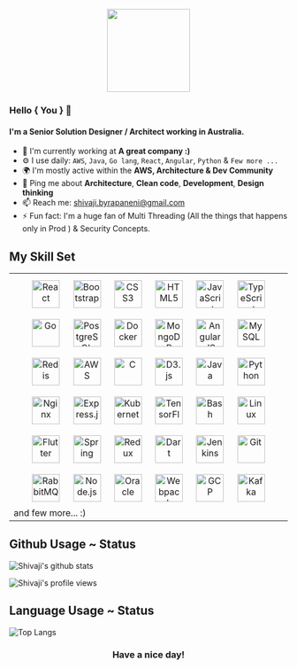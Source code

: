 
<p align="center">
<img src="https://raw.githubusercontent.com/PokeAPI/sprites/master/sprites/pokemon/57.png" width="150" height="150">

### Hello { You } 👋

#### I'm a Senior Solution Designer / Architect working in Australia.

- 🏢 I'm currently working at **A great company :)**
- ⚙️ I use daily: `AWS`,  `Java`,  `Go lang`,  `React`, `Angular`,  `Python` &  `Few more ...`
- 🌍 I'm mostly active within the **AWS,  Architecture & Dev Community**
- 💬 Ping me about **Architecture**, **Clean code**,  **Development**, **Design thinking**
- 📫 Reach me: [shivaji.byrapaneni@gmail.com](mailto:shivaji.byrapaneni@gmail.com)
- ⚡️ Fun fact: I'm a huge fan of Multi Threading (All the things that happens only in Prod ) & Security Concepts.

## My Skill Set  
<table><tr><td valign="top">

<div align="center">  
<img style="margin: 10px" src="https://devicons.github.io/devicon/devicon.git/icons/react/react-original-wordmark.svg" alt="React" height="50" />  
<img style="margin: 10px" src="https://devicons.github.io/devicon/devicon.git/icons/bootstrap/bootstrap-plain.svg" alt="Bootstrap" height="50" />  
<img style="margin: 10px" src="https://devicons.github.io/devicon/devicon.git/icons/css3/css3-original-wordmark.svg" alt="CSS3" height="50" />  
<img style="margin: 10px" src="https://devicons.github.io/devicon/devicon.git/icons/html5/html5-original-wordmark.svg" alt="HTML5" height="50" />  
<img style="margin: 10px" src="https://devicons.github.io/devicon/devicon.git/icons/javascript/javascript-original.svg" alt="JavaScript" height="50" />  
<img style="margin: 10px" src="https://devicons.github.io/devicon/devicon.git/icons/typescript/typescript-original.svg" alt="TypeScript" height="50" />  
<img style="margin: 10px" src="https://devicons.github.io/devicon/devicon.git/icons/go/go-original.svg" alt="Go" height="50" />  
<img style="margin: 10px" src="https://devicons.github.io/devicon/devicon.git/icons/postgresql/postgresql-original-wordmark.svg" alt="PostgreSQL" height="50" />  
<img style="margin: 10px" src="https://devicons.github.io/devicon/devicon.git/icons/docker/docker-original-wordmark.svg" alt="Docker" height="50" />  
<img style="margin: 10px" src="https://devicons.github.io/devicon/devicon.git/icons/mongodb/mongodb-original-wordmark.svg" alt="MongoDB" height="50" />  
<img style="margin: 10px" src="https://devicons.github.io/devicon/devicon.git/icons/angularjs/angularjs-original.svg" alt="AngularJS" height="50" />  
<img style="margin: 10px" src="https://devicons.github.io/devicon/devicon.git/icons/mysql/mysql-original-wordmark.svg" alt="MySQL" height="50" />  
<img style="margin: 10px" src="https://devicons.github.io/devicon/devicon.git/icons/redis/redis-original-wordmark.svg" alt="Redis" height="50" />  
<img style="margin: 10px" src="https://devicons.github.io/devicon/devicon.git/icons/amazonwebservices/amazonwebservices-original-wordmark.svg" alt="AWS" height="50" />  
<img style="margin: 10px" src="https://devicons.github.io/devicon/devicon.git/icons/c/c-original.svg" alt="C" height="50" />  
<img style="margin: 10px" src="https://devicons.github.io/devicon/devicon.git/icons/d3js/d3js-original.svg" alt="D3.js" height="50" />  
<img style="margin: 10px" src="https://devicons.github.io/devicon/devicon.git/icons/java/java-original-wordmark.svg" alt="Java" height="50" />  
<img style="margin: 10px" src="https://devicons.github.io/devicon/devicon.git/icons/python/python-original.svg" alt="Python" height="50" />  
<img style="margin: 10px" src="https://devicons.github.io/devicon/devicon.git/icons/nginx/nginx-original.svg" alt="Nginx" height="50" />  
<img style="margin: 10px" src="https://devicons.github.io/devicon/devicon.git/icons/express/express-original-wordmark.svg" alt="Express.js" height="50" />  
<img style="margin: 10px" src="https://www.vectorlogo.zone/logos/kubernetes/kubernetes-icon.svg" alt="Kubernetes" height="50" />  
<img style="margin: 10px" src="https://www.vectorlogo.zone/logos/tensorflow/tensorflow-icon.svg" alt="TensorFlow" height="50" />  
<img style="margin: 10px" src="https://www.vectorlogo.zone/logos/gnu_bash/gnu_bash-icon.svg" alt="Bash" height="50" />  
<img style="margin: 10px" src="https://devicons.github.io/devicon/devicon.git/icons/linux/linux-original.svg" alt="Linux" height="50" />  
<img style="margin: 10px" src="https://www.vectorlogo.zone/logos/flutterio/flutterio-icon.svg" alt="Flutter" height="50" />  
<img style="margin: 10px" src="https://www.vectorlogo.zone/logos/springio/springio-icon.svg" alt="Spring" height="50" />  
<img style="margin: 10px" src="https://devicons.github.io/devicon/devicon.git/icons/redux/redux-original.svg" alt="Redux" height="50" />  
<img style="margin: 10px" src="https://www.vectorlogo.zone/logos/dartlang/dartlang-icon.svg" alt="Dart" height="50" />  
<img style="margin: 10px" src="https://www.vectorlogo.zone/logos/jenkins/jenkins-icon.svg" alt="Jenkins" height="50" />  
<img style="margin: 10px" src="https://www.vectorlogo.zone/logos/git-scm/git-scm-icon.svg" alt="Git" height="50" />  
<img style="margin: 10px" src="https://www.vectorlogo.zone/logos/rabbitmq/rabbitmq-icon.svg" alt="RabbitMQ" height="50" />  
<img style="margin: 10px" src="https://devicons.github.io/devicon/devicon.git/icons/nodejs/nodejs-original-wordmark.svg" alt="Node.js" height="50" />  
<img style="margin: 10px" src="https://devicons.github.io/devicon/devicon.git/icons/oracle/oracle-original.svg" alt="Oracle" height="50" />  
<img style="margin: 10px" src="https://devicons.github.io/devicon/devicon.git/icons/webpack/webpack-original.svg" alt="Webpack" height="50" />  
<img style="margin: 10px" src="https://www.vectorlogo.zone/logos/google_cloud/google_cloud-icon.svg" alt="GCP" height="50" />  
<img style="margin: 10px" src="https://www.vectorlogo.zone/logos/apache_kafka/apache_kafka-icon.svg" alt="Kafka" height="50" />  
</div>
and few more... :) 
</td></tr></table> 

## Github Usage ~ Status 
![Shivaji's github stats](https://github-readme-stats.vercel.app/api?username=byrash&show_icons=true&hide_border=true&theme=dark&private=true)   

![Shivaji's profile views](https://komarev.com/ghpvc/?username=byrash&&style=flat-square")

## Language Usage ~ Status
![Top Langs](https://github-readme-stats.vercel.app/api/top-langs/?username=byrash&layout=compact&theme=dark&show_icons=true&hide_border=true&private=true)

</p>
<h3 align="center">Have a nice day!</h3>
